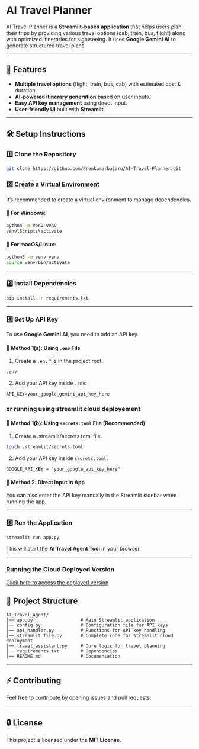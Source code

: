 # AI Travel Planner

AI Travel Planner is a **Streamlit-based application** that helps users plan their trips by providing various travel options (cab, train, bus, flight) along with optimized itineraries for sightseeing. It uses **Google Gemini AI** to generate structured travel plans.

---

## 🚀 Features
- **Multiple travel options** (flight, train, bus, cab) with estimated cost & duration.
- **AI-powered itinerary generation** based on user inputs.
- **Easy API key management** using direct input.
- **User-friendly UI** built with **Streamlit**.

---

## 🛠️ Setup Instructions

### 1️⃣ **Clone the Repository**
```sh
git clone https://github.com/Premkumarbajaru/AI-Travel-Planner.git
```

### 2️⃣ **Create a Virtual Environment**
It’s recommended to create a virtual environment to manage dependencies.

#### 📌 **For Windows:**
```sh
python -m venv venv
venv\Scripts\activate
```

#### 📌 **For macOS/Linux:**
```sh
python3 -m venv venv
source venv/bin/activate
```

---

### 3️⃣ **Install Dependencies**
```sh
pip install -r requirements.txt
```

---

### 4️⃣ **Set Up API Key**
To use **Google Gemini AI**, you need to add an API key.

#### 🔹 **Method 1(a): Using `.env` File**
1. Create a `.env` file in the project root:
```sh
.env
```
2. Add your API key inside `.env`:
```
API_KEY=your_google_gemini_api_key_here
```
### or running using streamlit cloud deployement

#### 🔹 **Method 1(b): Using `secrets.toml` File (Recommended)**
1. Create a .streamlit/secrets.toml file.
```sh
touch .streamlit/secrets.toml
```
2. Add your API key inside `secrets.toml`:
```
GOOGLE_API_KEY = "your_google_api_key_here"
```

#### 🔹 **Method 2: Direct Input in App**
You can also enter the API key manually in the Streamlit sidebar when running the app.

---

### 5️⃣ **Run the Application**
```sh
streamlit run app.py
```

This will start the **AI Travel Agent Tool** in your browser.

---

### Running the Cloud Deployed Version

[Click here to access the deployed version](https://ai-travelplan.streamlit.app/)



## 📁 Project Structure
```
AI_Travel_Agent/
│── app.py                  # Main Streamlit application
│── config.py               # Configuration file for API keys
│── api_handler.py          # Functions for API key handling
│── streamlit_file.py       # Complete code for streamlit cloud deployment
│── travel_assistant.py     # Core logic for travel planning
│── requirements.txt        # Dependencies
│── README.md               # Documentation
```

---

## ⚡ Contributing
Feel free to contribute by opening issues and pull requests.

---

## 🔒 License
This project is licensed under the **MIT License**.


